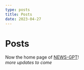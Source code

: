 ```yaml
---
type: posts
title: Posts
date: 2023-04-27
---
```


# Posts

Now the home page of [NEWS-GPT](https://github.com/mdray/news-gpt)! \
_more updates to come_
